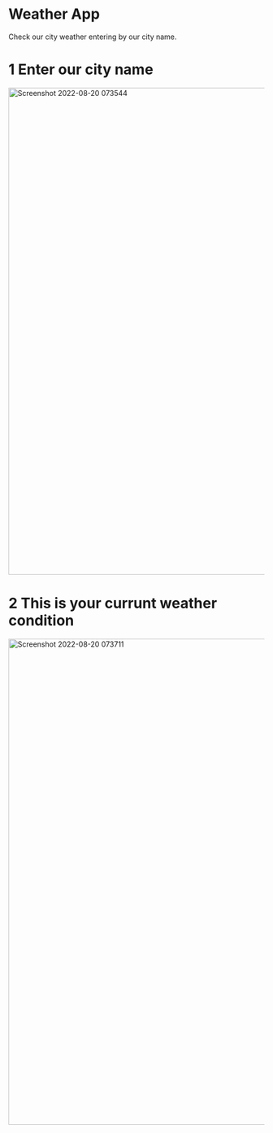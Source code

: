 # Weather App
Check our city weather entering by our city name.

# 1 Enter our city name
<img width="958" alt="Screenshot 2022-08-20 073544" src="https://user-images.githubusercontent.com/55138445/187008952-e69ca314-0aaf-4058-a5f7-eb5374060f9c.png">

# 2 This is your currunt weather condition
<img width="956" alt="Screenshot 2022-08-20 073711" src="https://user-images.githubusercontent.com/55138445/187008948-76a3ad62-8bfb-4b1f-9daf-aead1322a4d7.png">

